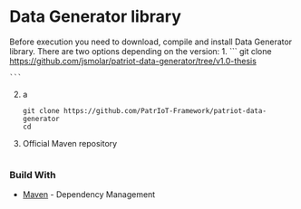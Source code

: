 # Data Generator library    

Before execution you need to download, compile and install Data Generator library. There are two options depending on the version:
1. 
    ```
    git clone https://github.com/jsmolar/patriot-data-generator/tree/v1.0-thesis
    
    ```

2. a

    ```
    git clone https://github.com/PatrIoT-Framework/patriot-data-generator
    cd 
    ```
    
3. Official Maven repository
    ```
    ```

### Build With

* [Maven](https://maven.apache.org/) - Dependency Management